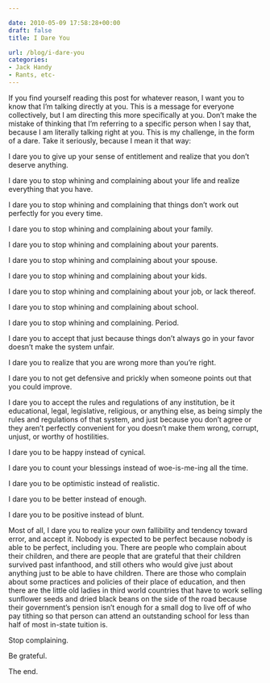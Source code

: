 ```yaml
---

date: 2010-05-09 17:58:28+00:00
draft: false
title: I Dare You

url: /blog/i-dare-you
categories:
- Jack Handy
- Rants, etc-
---
```


If you find yourself reading this post for whatever reason, I want you to know that I’m talking directly at you. This is a message for everyone collectively, but I am directing this more specifically at you. Don’t make the mistake of thinking that I’m referring to a specific person when I say that, because I am literally talking right at you. This is my challenge, in the form of a dare. Take it seriously, because I mean it that way:




I dare you to give up your sense of entitlement and realize that you don’t deserve anything.




I dare you to stop whining and complaining about your life and realize everything that you have.




I dare you to stop whining and complaining that things don’t work out perfectly for you every time.




I dare you to stop whining and complaining about your family.




I dare you to stop whining and complaining about your parents.




I dare you to stop whining and complaining about your spouse.




I dare you to stop whining and complaining about your kids.




I dare you to stop whining and complaining about your job, or lack thereof.




I dare you to stop whining and complaining about school.




I dare you to stop whining and complaining. Period.




I dare you to accept that just because things don’t always go in your favor doesn’t make the system unfair.




I dare you to realize that you are wrong more than you’re right.




I dare you to not get defensive and prickly when someone points out that you could improve.




I dare you to accept the rules and regulations of any institution, be it educational, legal, legislative, religious, or anything else, as being simply the rules and regulations of that system, and just because you don’t agree or they aren’t perfectly convenient for you doesn’t make them wrong, corrupt, unjust, or worthy of hostilities.




I dare you to be happy instead of cynical.




I dare you to count your blessings instead of woe-is-me-ing all the time.




I dare you to be optimistic instead of realistic.




I dare you to be better instead of enough.




I dare you to be positive instead of blunt.




Most of all, I dare you to realize your own fallibility and tendency toward error, and accept it. Nobody is expected to be perfect because nobody is able to be perfect, including you. There are people who complain about their children, and there are people that are grateful that their children survived past infanthood, and still others who would give just about anything just to be able to have children. There are those who complain about some practices and policies of their place of education, and then there are the little old ladies in third world countries that have to work selling sunflower seeds and dried black beans on the side of the road because their government’s pension isn’t enough for a small dog to live off of who pay tithing so that person can attend an outstanding school for less than half of most in-state tuition is. 




Stop complaining.




Be grateful.




The end.
